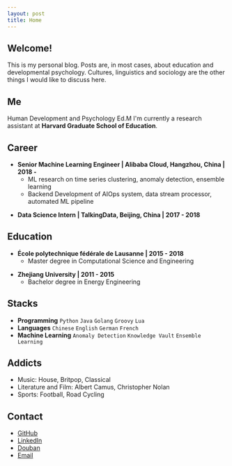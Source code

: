 ```yaml
---
layout: post
title: Home
---
```


## Welcome!

This is my personal blog. Posts are, in most cases, about education and developmental psychology. Cultures, linguistics and sociology are the other things I would like to discuss here.


## Me
Human Development and Psychology Ed.M
I'm currently a research assistant at **Harvard Graduate School of Education**.


## Career

- **Senior Machine Learning Engineer \| Alibaba Cloud, Hangzhou, China \| 2018 -**
	+ ML research on time series clustering, anomaly detection, ensemble learning
	+ Backend Development of AIOps system, data stream processor, automated ML pipeline

[]()

- **Data Science Intern \| TalkingData, Beijing, China \| 2017 - 2018**


## Education

-  **École polytechnique fédérale de Lausanne \| 2015 - 2018**
	+ Master degree in Computational Science and Engineering

[]() <!--as blank line-->

- **Zhejiang University \| 2011 - 2015**
	+ Bachelor degree in Energy Engineering


## Stacks

- **Programming** `Python` `Java` `Golang` `Groovy` `Lua`
- **Languages** `Chinese` `English` `German` `French`
- **Machine Learning** `Anomaly Detection` `Knowledge Vault` `Ensemble Learning`


## Addicts
- Music: House, Britpop, Classical
- Literature and Film: Albert Camus, Christopher Nolan
- Sports: Football, Road Cycling


## Contact

- [GitHub](https://github.com/Jiaxigu)
- [LinkedIn](https://www.linkedin.com/in/jiaxigu/)
- [Douban](https://www.douban.com/people/macnir/)
- [Email](mailto:mcjxgu@163.com)


